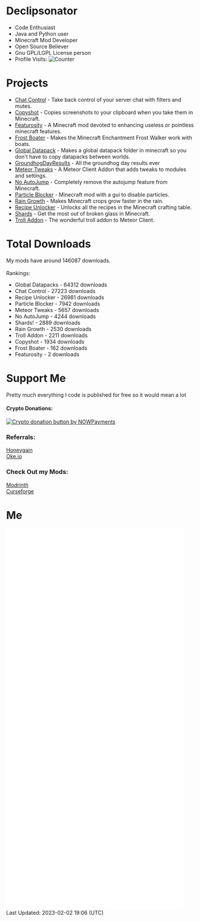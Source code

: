# Declipsonator
- Code Enthusiast
- Java and Python user
- Minecraft Mod Developer
- Open Source Believer
- Gnu GPL/LGPL License person
- Profile Visits: <img src="https://c.andyhoppe.com/1649759421" style="border:none" alt="Counter"/>
# Projects
- [Chat Control](https://github.com/Declipsonator/Chat-Control) - Take back control of your server chat with filters and mutes.
- [Copyshot](https://github.com/Declipsonator/Copyshot) - Copies screenshots to your clipboard when you take them in Minecraft.
- [Featurosity](https://github.com/Declipsonator/Featurosity) - A Minecraft mod devoted to enhancing useless or pointless minecraft features.
- [Frost Boater](https://github.com/Declipsonator/Frost-Boater) - Makes the Minecraft Enchantment Frost Walker work with boats.
- [Global Datapack](https://github.com/Declipsonator/Global-Datapack) - Makes a global datapack folder in minecraft so you don't have to copy datapacks between worlds.
- [GroundhogDayResults](https://github.com/Declipsonator/GroundhogDayResults) - All the groundhog day results ever
- [Meteor Tweaks](https://github.com/Declipsonator/Meteor-Tweaks) - A Meteor Client Addon that adds tweaks to modules and settings.
- [No AutoJump](https://github.com/Declipsonator/No-AutoJump) - Completely remove the autojump feature from Minecraft.
- [Particle Blocker](https://github.com/Declipsonator/Particle-Blocker) - Minecraft mod with a gui to disable particles.
- [Rain Growth](https://github.com/Declipsonator/Rain-Growth) - Makes Minecraft crops grow faster in the rain.
- [Recipe Unlocker](https://github.com/Declipsonator/Recipe-Unlocker) - Unlocks all the recipes in the Minecraft crafting table.
- [Shards](https://github.com/Declipsonator/Shards) - Get the most out of broken glass in Minecraft.
- [Troll Addon](https://github.com/Declipsonator/Troll-Addon) - The wonderful troll addon to Meteor Client.


# Total Downloads
My mods have around 146087 downloads. \
\
Rankings:
- Global Datapacks - 64312 downloads  
- Chat Control - 27223 downloads  
- Recipe Unlocker - 26981 downloads  
- Particle Blocker - 7942 downloads  
- Meteor Tweaks - 5657 downloads  
- No AutoJump - 4244 downloads  
- Shards! - 2889 downloads  
- Rain Growth - 2530 downloads  
- Troll Addon - 2211 downloads  
- Copyshot - 1934 downloads  
- Frost Boater - 162 downloads  
- Featurosity - 2 downloads  


# Support Me
Pretty much everything I code is published for free so it would mean a lot
#### Crypto Donations:
<a href="https://nowpayments.io/donation?api_key=BB09K8J-KVRMFN9-NXNBC94-1SXPDD8" target="_blank">
 <img src="https://nowpayments.io/images/embeds/donation-button-black.svg" alt="Crypto donation button by NOWPayments">
</a>

### Referrals:
[Honeygain](https://r.honeygain.me/JH185B5145)\
[Oke.io](https://oke.io/ref/declips)

### Check Out my Mods:
[Modrinth](https://oke.io/CIcWSn5)\
[Curseforge](https://oke.io/j87up)

# Me
<img align="center" src="/github-metrics.svg" alt="Metrics">
Last Updated: 2023-02-02 19:06 (UTC)
